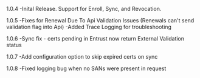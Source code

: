 1.0.4
-Inital Release.  Support for Enroll, Sync, and Revocation. 

1.0.5
-Fixes for Renewal Due To Api Validation Issues (Renewals can't send validation flag into Api)
-Added Trace Logging for troubleshooting

1.0.6
-Sync fix - certs pending in Entrust now return External Validation status

1.0.7
-Add configuration option to skip expired certs on sync

1.0.8
-Fixed logging bug when no SANs were present in request